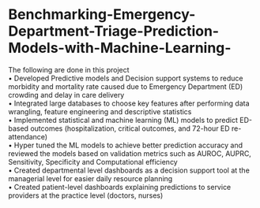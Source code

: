# Benchmarking-Emergency-Department-Triage-Prediction-Models-with-Machine-Learning-
The following are done in this project  
•	Developed Predictive models and Decision support systems to reduce morbidity and mortality rate caused due to Emergency Department (ED) crowding and delay in care delivery  
•	Integrated large databases to choose key features after performing data wrangling, feature engineering and descriptive statistics  
•	Implemented statistical and machine learning (ML) models to predict ED-based outcomes (hospitalization, critical outcomes, and 72-hour ED re-attendance)  
•	Hyper tuned the ML models to achieve better prediction accuracy and reviewed the models based on validation metrics such as AUROC, AUPRC, Sensitivity, Specificity and Computational efficiency  
•	Created departmental level dashboards as a decision support tool at the managerial level for easier daily resource planning  
•	Created patient-level dashboards explaining predictions to service providers at the practice level (doctors, nurses)  

